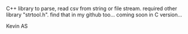 C++ library to parse, read csv from string or file stream.  required other library "strtool.h". find that in my github too...
coming soon in C version...

Kevin AS
